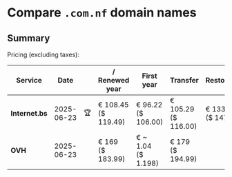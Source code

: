 # Compare `.com.nf` domain names

## Summary

Pricing (excluding taxes):

| Service | Date |  | / Renewed year | First year | Transfer | Restoration |
|--|--|--|--|--|--|--|
| **Internet.bs** | 2025-06-23 | 🏆 | € 108.45<br>($ 119.49) | € 96.22<br>($ 106.00) | € 105.29<br>($ 116.00) | € 133.89<br>($ 147.49) |
| **OVH** | 2025-06-23 |  | € 169<br>($ 183.99) | € ~ 1.04<br>($ 1.198) | € 179<br>($ 194.99) |  |

